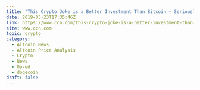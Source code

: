 ```yaml
---
title: "This Crypto Joke is a Better Investment Than Bitcoin – Seriously"
date: 2019-05-23T17:35:46Z
link: https://www.ccn.com/this-crypto-joke-is-a-better-investment-than-bitcoin-seriously?utm_medium=RSS&utm_source=hune
site: www.ccn.com
topic: crypto
category:
  - Altcoin News
  - Altcoin Price Analysis
  - Crypto
  - News
  - Op-ed
  - dogecoin
draft: false
---
```

